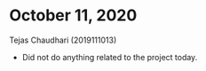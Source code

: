 # October 11, 2020
Tejas Chaudhari (2019111013)

- Did not do anything related to the project today.